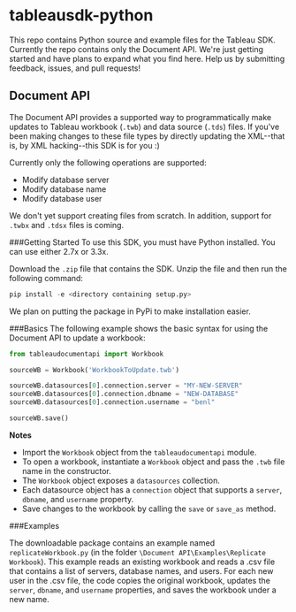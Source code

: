 # tableausdk-python

This repo contains Python source and example files for the Tableau SDK. Currently the repo contains only the Document API. We're just getting started and have plans to expand what you find here. Help us by submitting feedback, issues, and pull requests!

Document API
---------------
The Document API provides a supported way to programmatically make updates to Tableau workbook (`.twb`) and data source (`.tds`) files. If you've been making changes to these file types by directly updating the XML--that is, by XML hacking--this SDK is for you :)

Currently only the following operations are supported:

- Modify database server
- Modify database name
- Modify database user

We don't yet support creating files from scratch. In addition, support for `.twbx` and `.tdsx` files is coming.


###Getting Started
To use this SDK, you must have Python installed. You can use either 2.7x or 3.3x. 

Download the `.zip` file that contains the SDK. Unzip the file and then run the following command:

```python
pip install -e <directory containing setup.py>
```

We plan on putting the package in PyPi to make installation easier. 


###Basics
The following example shows the basic syntax for using the Document API to update a workbook:

```python
from tableaudocumentapi import Workbook

sourceWB = Workbook('WorkbookToUpdate.twb')

sourceWB.datasources[0].connection.server = "MY-NEW-SERVER"
sourceWB.datasources[0].connection.dbname = "NEW-DATABASE"
sourceWB.datasources[0].connection.username = "benl"

sourceWB.save()
```

**Notes**

- Import the `Workbook` object from the `tableaudocumentapi` module.
- To open a workbook, instantiate a `Workbook` object and pass the `.twb` file name in the constructor.
- The `Workbook` object exposes a `datasources` collection.
- Each datasource object has a `connection` object that supports a `server`, `dbname`, and `username` property. 
- Save changes to the workbook by calling the `save` or `save_as` method.    



###Examples

The downloadable package contains an example named `replicateWorkbook.py` (in the folder `\Document API\Examples\Replicate Workbook`). This example reads an existing workbook and reads a .csv file that contains a list of servers, database names, and users. For each new user in the .csv file, the code copies the original workbook, updates the `server`, `dbname`, and `username` properties, and saves the workbook under a new name.  
